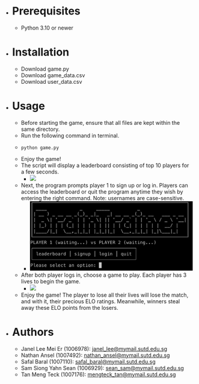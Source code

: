 - # Prerequisites
  - Python 3.10 or newer
- # Installation
  - Download game.py 
  - Download game_data.csv
  - Download user_data.csv
- # Usage
  - Before starting the game, ensure that all files are kept within the same directory. 
  - Run the following command in terminal. 
  - ```shell
    python game.py
    ```
  - Enjoy the game!
  - The script will display a leaderboard consisting of top 10 players for a few seconds.  
    - ![](/Users/safalbaral/Desktop/CTD_1D_Video/CTD_1D_All_Deliverables/readme_linked_imageleaderboard_screen.png)
  - Next, the program prompts player 1 to sign up or log in. Players can access the leaderboard or quit the program anytime they wish by entering the right command. Note: usernames are case-sensitive. 
    - ![](readme_linked_image_main_screen.png)
  - After both player logs in, choose a game to play. Each player has 3 lives to begin the game.  
    - ![](/Users/safalbaral/Desktop/CTD_1D_Video/CTD_1D_All_Deliverables/readme_linked_image_choose_game_screen.png)
  - Enjoy the game! The player to lose all their lives will lose the match, and with it, their precious ELO ratings. Meanwhile, winners steal away these ELO points from the losers.  
- # Authors
  - Janel Lee Mei Er (1006978): janel_lee@mymail.sutd.edu.sg
  - Nathan Ansel (1007492): nathan_ansel@mymail.sutd.edu.sg
  - Safal Baral (1007110): safal_baral@mymail.sutd.edu.sg
  - Sam Siong Yahn Sean (1006929): sean_sam@mymail.sutd.edu.sg
  - Tan Meng Teck (1007176): mengteck_tan@mymail.sutd.edu.sg
